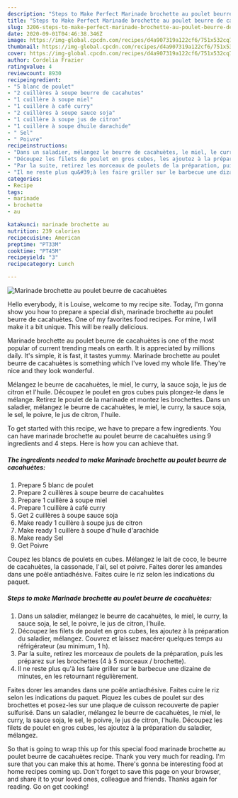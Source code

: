 ```yaml
---
description: "Steps to Make Perfect Marinade brochette au poulet beurre de cacahuètes"
title: "Steps to Make Perfect Marinade brochette au poulet beurre de cacahuètes"
slug: 3206-steps-to-make-perfect-marinade-brochette-au-poulet-beurre-de-cacahuetes
date: 2020-09-01T04:46:38.346Z
image: https://img-global.cpcdn.com/recipes/d4a907319a122cf6/751x532cq70/marinade-brochette-au-poulet-beurre-de-cacahuetes-photo-principale-de-la-recette.jpg
thumbnail: https://img-global.cpcdn.com/recipes/d4a907319a122cf6/751x532cq70/marinade-brochette-au-poulet-beurre-de-cacahuetes-photo-principale-de-la-recette.jpg
cover: https://img-global.cpcdn.com/recipes/d4a907319a122cf6/751x532cq70/marinade-brochette-au-poulet-beurre-de-cacahuetes-photo-principale-de-la-recette.jpg
author: Cordelia Frazier
ratingvalue: 4
reviewcount: 8930
recipeingredient:
- "5 blanc de poulet"
- "2 cuillères à soupe beurre de cacahutes"
- "1 cuillère à soupe miel"
- "1 cuillère à café curry"
- "2 cuillères à soupe sauce soja"
- "1 cuillère à soupe jus de citron"
- "1 cuillère à soupe dhuile darachide"
- " Sel"
- " Poivre"
recipeinstructions:
- "Dans un saladier, mélangez le beurre de cacahuètes, le miel, le curry, la sauce soja, le sel, le poivre, le jus de citron, l&#39;huile."
- "Découpez les filets de poulet en gros cubes, les ajoutez à la préparation du saladier, mélangez. Couvrez et laissez macérer quelques temps au réfrigérateur (au minimum, 1 h)."
- "Par la suite, retirez les morceaux de poulets de la préparation, puis les préparez sur les brochettes (4 à 5 morceaux / brochette)."
- "Il ne reste plus qu&#39;à les faire griller sur le barbecue une dizaine de minutes, en les retournant régulièrement."
categories:
- Recipe
tags:
- marinade
- brochette
- au

katakunci: marinade brochette au 
nutrition: 239 calories
recipecuisine: American
preptime: "PT33M"
cooktime: "PT45M"
recipeyield: "3"
recipecategory: Lunch

---
```



![Marinade brochette au poulet beurre de cacahuètes](https://img-global.cpcdn.com/recipes/d4a907319a122cf6/751x532cq70/marinade-brochette-au-poulet-beurre-de-cacahuetes-photo-principale-de-la-recette.jpg)

Hello everybody, it is Louise, welcome to my recipe site. Today, I'm gonna show you how to prepare a special dish, marinade brochette au poulet beurre de cacahuètes. One of my favorites food recipes. For mine, I will make it a bit unique. This will be really delicious.

Marinade brochette au poulet beurre de cacahuètes is one of the most popular of current trending meals on earth. It is appreciated by millions daily. It's simple, it is fast, it tastes yummy. Marinade brochette au poulet beurre de cacahuètes is something which I've loved my whole life. They're nice and they look wonderful.

Mélangez le beurre de cacahuètes, le miel, le curry, la sauce soja, le jus de citron et l&#39;huile. Découpez le poulet en gros cubes puis plongez-le dans le mélange. Retirez le poulet de la marinade et montez les brochettes. Dans un saladier, mélangez le beurre de cacahuètes, le miel, le curry, la sauce soja, le sel, le poivre, le jus de citron, l&#39;huile.


To get started with this recipe, we have to prepare a few ingredients. You can have marinade brochette au poulet beurre de cacahuètes using 9 ingredients and 4 steps. Here is how you can achieve that.

<!--inarticleads1-->

##### The ingredients needed to make Marinade brochette au poulet beurre de cacahuètes:

1. Prepare 5 blanc de poulet
1. Prepare 2 cuillères à soupe beurre de cacahuètes
1. Prepare 1 cuillère à soupe miel
1. Prepare 1 cuillère à café curry
1. Get 2 cuillères à soupe sauce soja
1. Make ready 1 cuillère à soupe jus de citron
1. Make ready 1 cuillère à soupe d&#39;huile d&#39;arachide
1. Make ready  Sel
1. Get  Poivre


Coupez les blancs de poulets en cubes. Mélangez le lait de coco, le beurre de cacahuètes, la cassonade, l&#39;ail, sel et poivre. Faites dorer les amandes dans une poêle antiadhésive. Faites cuire le riz selon les indications du paquet. 

<!--inarticleads2-->

##### Steps to make Marinade brochette au poulet beurre de cacahuètes:

1. Dans un saladier, mélangez le beurre de cacahuètes, le miel, le curry, la sauce soja, le sel, le poivre, le jus de citron, l&#39;huile.
1. Découpez les filets de poulet en gros cubes, les ajoutez à la préparation du saladier, mélangez. Couvrez et laissez macérer quelques temps au réfrigérateur (au minimum, 1 h).
1. Par la suite, retirez les morceaux de poulets de la préparation, puis les préparez sur les brochettes (4 à 5 morceaux / brochette).
1. Il ne reste plus qu&#39;à les faire griller sur le barbecue une dizaine de minutes, en les retournant régulièrement.


Faites dorer les amandes dans une poêle antiadhésive. Faites cuire le riz selon les indications du paquet. Piquez les cubes de poulet sur des brochettes et posez-les sur une plaque de cuisson recouverte de papier sulfurisé. Dans un saladier, mélangez le beurre de cacahuètes, le miel, le curry, la sauce soja, le sel, le poivre, le jus de citron, l&#39;huile. Découpez les filets de poulet en gros cubes, les ajoutez à la préparation du saladier, mélangez. 

So that is going to wrap this up for this special food marinade brochette au poulet beurre de cacahuètes recipe. Thank you very much for reading. I'm sure that you can make this at home. There's gonna be interesting food at home recipes coming up. Don't forget to save this page on your browser, and share it to your loved ones, colleague and friends. Thanks again for reading. Go on get cooking!
